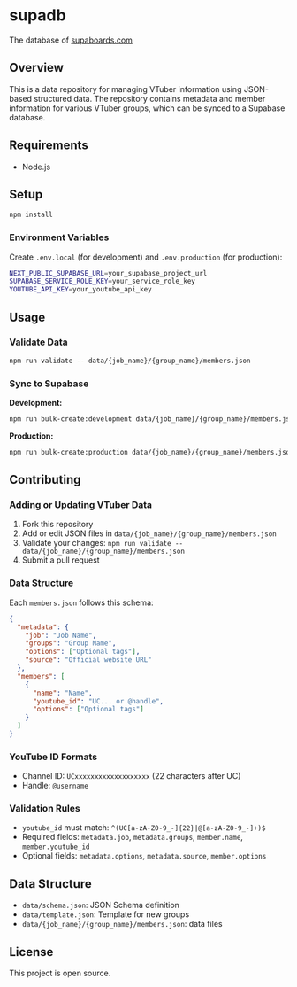 # supadb

The database of [supaboards.com](https://supaboards.com)

## Overview

This is a data repository for managing VTuber information using JSON-based structured data. The repository contains metadata and member information for various VTuber groups, which can be synced to a Supabase database.

## Requirements

- Node.js

## Setup

```bash
npm install
```

### Environment Variables

Create `.env.local` (for development) and `.env.production` (for production):

```bash
NEXT_PUBLIC_SUPABASE_URL=your_supabase_project_url
SUPABASE_SERVICE_ROLE_KEY=your_service_role_key
YOUTUBE_API_KEY=your_youtube_api_key
```

## Usage

### Validate Data

```bash
npm run validate -- data/{job_name}/{group_name}/members.json
```

### Sync to Supabase

**Development:**
```bash
npm run bulk-create:development data/{job_name}/{group_name}/members.json
```

**Production:**
```bash
npm run bulk-create:production data/{job_name}/{group_name}/members.json
```

## Contributing

### Adding or Updating VTuber Data

1. Fork this repository
2. Add or edit JSON files in `data/{job_name}/{group_name}/members.json`
3. Validate your changes: `npm run validate -- data/{job_name}/{group_name}/members.json`
4. Submit a pull request

### Data Structure

Each `members.json` follows this schema:

```json
{
  "metadata": {
    "job": "Job Name",
    "groups": "Group Name",
    "options": ["Optional tags"],
    "source": "Official website URL"
  },
  "members": [
    {
      "name": "Name",
      "youtube_id": "UC... or @handle",
      "options": ["Optional tags"]
    }
  ]
}
```

### YouTube ID Formats

- Channel ID: `UCxxxxxxxxxxxxxxxxxxx` (22 characters after UC)
- Handle: `@username`

### Validation Rules

- `youtube_id` must match: `^(UC[a-zA-Z0-9_-]{22}|@[a-zA-Z0-9_-]+)$`
- Required fields: `metadata.job`, `metadata.groups`, `member.name`, `member.youtube_id`
- Optional fields: `metadata.options`, `metadata.source`, `member.options`

## Data Structure

- `data/schema.json`: JSON Schema definition
- `data/template.json`: Template for new groups
- `data/{job_name}/{group_name}/members.json`: data files

## License

This project is open source.
